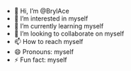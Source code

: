 - 👋 Hi, I’m @BrylAce
- 👀 I’m interested in myself
- 🌱 I’m currently learning myself
- 💞️ I’m looking to collaborate on myself
- 📫 How to reach myself
- 😄 Pronouns: myself
- ⚡ Fun fact: myself

<!---
BrylAce/BrylAce is a ✨ special ✨ repository because its `README.md` (this file) appears on your GitHub profile.
You can click the Preview link to take a look at your changes.
--->
